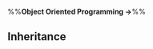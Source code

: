 <link rel="stylesheet" href="{{baseUrl}}/css/textbook.css">

<div class="website-content">

%%**Object Oriented Programming &rarr;**%%

## Inheritance

<div id="main">

<include src="what/embed.md" />
<include src="overriding/embed.md" />
<include src="overloading/embed.md" />
<include src="interfaces/embed.md" />
<include src="abstractClasses/embed.md" />
<include src="dynamicAndStaticBinding/embed.md" />
<include src="substitutability/embed.md" />

</div>

</div>
